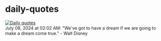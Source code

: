 # daily-quotes
[![Daily quotes](https://github.com/ceepu8/daily-quotes/actions/workflows/daily-quote.yml/badge.svg)](https://github.com/ceepu8/daily-quotes/actions/workflows/daily-quote.yml)<br/>
July 08, 2024 at 02:02 AM: "We've got to have a dream if we are going to make a dream come true." - Walt Disney
